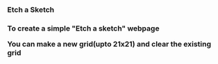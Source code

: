 <h3>Etch a Sketch<h3>
<p>To create a simple "Etch a sketch" webpage</p>
<p>You can make a new grid(upto 21x21) and clear the existing grid<p>